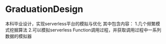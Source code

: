 # GraduationDesign
本科毕业设计，实现serverless平台的模拟与优化
其中包含内容：
1.几个频繁模式挖掘算法
2.可以模拟serverless Function调用过程，并获取调用过程中一系列数据的模拟器
